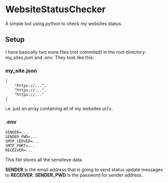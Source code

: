 # WebsiteStatusChecker
 A simple bot using python to check my websites status.

## Setup
I have basically two more files (not commited) in the root directory: *my_sites.json* and *.env*. They look like this:

### my_site.json
```
[
    "https://...",
    "https://...",
    "https://..."
]
```

i.e. just an array containing all of my websites url's.


### .env
```
SENDER=...
SENDER_PWD=...
SMTP_SERVER=...
SMTP_PORT=...
RECEIVER=...
```


This file stores all the sensiteve data.

**SENDER** is the email address that is going to send status update messages to **RECEIVER**.
**SENDER_PWD** is the password for sender address.
